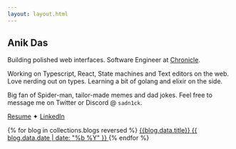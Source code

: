 ```yaml
---
layout: layout.html
---
```


## Anik Das

<section>

Building polished web interfaces. Software Engineer at [Chronicle](https://chroniclehq.com).

Working on Typescript, React, State machines and Text editors on the web. Love nerding out on types. Learning a bit of golang and elixir on the side.

Big fan of Spider-man, tailor-made memes and dad jokes. Feel free to message me on Twitter or Discord @ `sadn1ck`.

[Resume](https://drive.google.com/file/d/11RewrnkZ4WVkDOFusuqm-wCPPJjGt044/view?pli=1) ✦ [LinkedIn](https://www.linkedin.com/in/sadn1ck)

</section>

<div id="spacer" />

<div class="blog-list">
<!-- `{{ blog.data.date | date: "%Y %b" }}` • [{{ blog.data.title}}]({{blog.url}}) -->
{% for blog in collections.blogs reversed %}
<a href="{{blog.url}}">
    <span class="title">{{blog.data.title}}</span>
    <span class="date">{{ blog.data.date | date: "%b %Y" }}</span>
</a>
{% endfor %}
</div>
